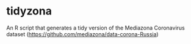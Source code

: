 # tidyzona
An R script that generates a tidy version of the Mediazona Coronavirus dataset (https://github.com/mediazona/data-corona-Russia)
